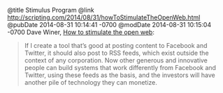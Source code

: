 @title Stimulus Program
@link http://scripting.com/2014/08/31/howToStimulateTheOpenWeb.html
@pubDate 2014-08-31 10:14:41 -0700
@modDate 2014-08-31 10:15:04 -0700
Dave Winer, <a href="http://scripting.com/2014/08/31/howToStimulateTheOpenWeb.html">How to stimulate the open web</a>:

>If I create a tool that’s good at posting content to Facebook and Twitter, it should also post to RSS feeds, which exist outside the context of any corporation. Now other generous and innovative people can build systems that work differently from Facebook and Twitter, using these feeds as the basis, and the investors will have another pile of technology they can monetize.
